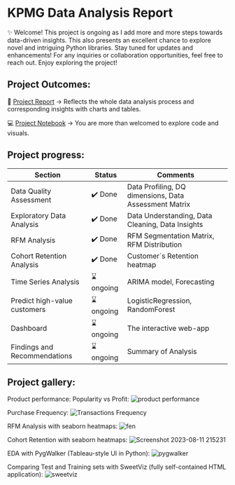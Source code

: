 # KPMG Data Analysis Report

✨ Welcome! This project is ongoing as I add more and more steps towards data-driven insights. This also presents an excellent chance to explore novel and intriguing Python libraries. Stay tuned for updates and enhancements! For any inquiries or collaboration opportunities, feel free to reach out. Enjoy exploring the project!

## Project Outcomes:

📑 [Project Report](https://github.com/NickTimosh/KPMG_project/blob/main/Deliverables/kpmg_Report_draft.pdf) -> Reflects the whole data analysis process and corresponding insights with charts and tables.

💻 [Project Notebook](https://github.com/NickTimosh/KPMG_project/tree/main/Notebook) -> You are more than welcomed to explore code and visuals. 

## Project progress:

| Section | Status | Comments |
| -------- | -------- | -------- |
| Data Quality Assessment | ✔️ Done | Data Profiling, DQ dimensions, Data Assessment Matrix |
| Exploratory Data Analysis | ✔️ Done | Data Understanding, Data Cleaning, Data Insights |
| RFM Analysis | ✔️ Done | RFM Segmentation Matrix, RFM Distribution |
| Cohort Retention Analysis | ✔️ Done | Customer`s Retention heatmap |
| Time Series Analysis | ⌛ ongoing | ARIMA model, Forecasting |
| Predict high-value customers | ⌛ ongoing | LogisticRegression, RandomForest |
| Dashboard | ⌛ ongoing | The interactive web-app |
| Findings and Recommendations | ⌛ ongoing | Summary of Analysis |

## Project gallery:

Product performance: Popularity vs Profit:
![product performance](https://github.com/NickTimosh/KPMG_project/assets/116592259/9b7ee14a-5104-4234-a401-8fd5742c0679)

Purchase Frequency: 
![Transactions Frequency](https://github.com/NickTimosh/KPMG_project/assets/116592259/106307dd-aecf-45b4-813d-1ca21b38fc34)

RFM Analysis with seaborn heatmaps:
![fen](https://github.com/NickTimosh/KPMG_project/assets/116592259/4e7f1d0c-d59e-4ced-aaff-4ad4615bbb6c)

Cohort Retention with seaborn heatmaps:
![Screenshot 2023-08-11 215231](https://github.com/NickTimosh/KPMG_project/assets/116592259/708eaf1c-7e8f-4bd1-9232-5c5ff36f013b)

EDA with PygWalker (Tableau-style UI in Python):
![pygwalker](https://github.com/NickTimosh/KPMG_project/assets/116592259/c51a8004-0367-4361-8d85-f043c97cbcce)

Comparing Test and Training sets with SweetViz (fully self-contained HTML application):
![sweetviz](https://github.com/NickTimosh/KPMG_project/assets/116592259/1ee78539-8ba7-48dd-9967-88e022b01661)

